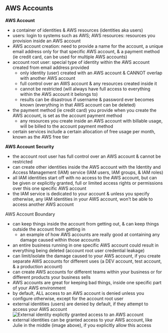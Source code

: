 ## AWS Accounts

**AWS Account**
* a container of identities & AWS resources (identities aka users)
* users: login to systems such as AWS; AWS resources: resources you provision inside an AWS account
* AWS account creation: need to provide a name for the account, a unique email address only for that specific AWS account, & a payment method (ie credit card, can be used for multiple AWS accounts)
* account root user: special type of identity within the AWS account created from email address provided
  * only identity (user) created with an AWS account & CANNOT overlap with another AWS account  
  * full control over an AWS account & any resources created inside it
  * cannot be restricted (will always have full access to everything within the AWS account it belongs to)
  * results can be disastrous if username & password ever becomes known (everything in that AWS account can be deleted)
* the payment method (ie credit card) you provide when you create the AWS account, is set as the account payment method
  * any resources you create inside an AWS account with billable usage, will be billed to the account payment method
* certain services include a certain allocation of free usage per month, known as the AWS free tier
 
**AWS Account Security**
* the account root user has full control over an AWS account & cannot be restricted
* can create other identities inside the AWS account with the Identity and Access Management (IAM) service (IAM users, IAM groups, & IAM roles)
* all IAM identities start off with no access to the AWS account, but can be given or explicitly granted, full or limited access rights or permissions over this one specific AWS account
* the IAM service is dedicated to your account & unless you specify otherwise, any IAM identities in your AWS account, won't be able to access another AWS account

AWS Account Boundary 
* can keep things inside the account from getting out, & can keep things outside the account from getting in
  * an example of how AWS accounts are really good at containing any damage caused within those accounts  
* an entire business running in one specific AWS account could result in everything being deleted (account root user credential leakage)
* can limit/isolate the damage caused to your AWS account, if you create separate AWS accounts for different uses (a DEV account, test account, & a production account)
* can create AWS accounts for different teams within your business or for different products your business sells
* AWS accounts are great for keeping bad things, inside one specific part of your AWS environment
* by default, ALL access to an AWS account is denied unless you configure otherwise, except for the account root user
* external identities (users) are denied by default, if they attempt to access your AWS account
![External identity explictly granted access to an AWS account](https://i.postimg.cc/PxTqNt2m/image6.png)
* external identities can be granted access to your AWS account, like Julie in the middle (image above), if you explicitly allow this access
